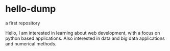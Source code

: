# hello-dump
a first repository

Hello, I am interested in learning about web development, with a focus on python based applications.
Also interested in data and big data applications and numerical methods.
